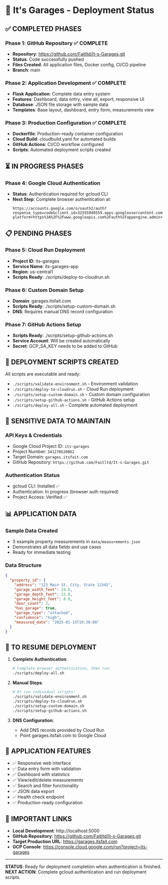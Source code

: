 # 🚀 It's Garages - Deployment Status

## ✅ COMPLETED PHASES

### Phase 1: GitHub Repository ✅ COMPLETE
- **Repository**: https://github.com/Faitltd/It-s-Garages.git
- **Status**: Code successfully pushed
- **Files Created**: All application files, Docker config, CI/CD pipeline
- **Branch**: main

### Phase 2: Application Development ✅ COMPLETE
- **Flask Application**: Complete data entry system
- **Features**: Dashboard, data entry, view all, export, responsive UI
- **Database**: JSON file storage with sample data
- **Templates**: Base layout, dashboard, entry form, measurements view

### Phase 3: Production Configuration ✅ COMPLETE
- **Dockerfile**: Production-ready container configuration
- **Cloud Build**: cloudbuild.yaml for automated builds
- **GitHub Actions**: CI/CD workflow configured
- **Scripts**: Automated deployment scripts created

## ⏳ IN PROGRESS PHASES

### Phase 4: Google Cloud Authentication
- **Status**: Authentication required for gcloud CLI
- **Next Step**: Complete browser authentication at:
  ```
  https://accounts.google.com/o/oauth2/auth?response_type=code&client_id=32555940559.apps.googleusercontent.com&redirect_uri=http%3A%2F%2Flocalhost%3A8085%2F&scope=openid+https%3A%2F%2Fwww.googleapis.com%2Fauth%2Fuserinfo.email+https%3A%2F%2Fwww.googleapis.com%2Fauth%2Fcloud-platform+https%3A%2F%2Fwww.googleapis.com%2Fauth%2Fappengine.admin+https%3A%2F%2Fwww.googleapis.com%2Fauth%2Fsqlservice.login+https%3A%2F%2Fwww.googleapis.com%2Fauth%2Fcompute+https%3A%2F%2Fwww.googleapis.com%2Fauth%2Faccounts.reauth&state=1FeSDejjjjq8sDoEnMrNVhmWOSyaVT&access_type=offline&code_challenge=wRRbGCnIZChFmuekUwgc31v1JAm2hgQmCYUaLfkBLik&code_challenge_method=S256
  ```

## 📋 PENDING PHASES

### Phase 5: Cloud Run Deployment
- **Project ID**: its-garages
- **Service Name**: its-garages-app
- **Region**: us-central1
- **Scripts Ready**: ./scripts/deploy-to-cloudrun.sh

### Phase 6: Custom Domain Setup
- **Domain**: garages.itsfait.com
- **Scripts Ready**: ./scripts/setup-custom-domain.sh
- **DNS**: Requires manual DNS record configuration

### Phase 7: GitHub Actions Setup
- **Scripts Ready**: ./scripts/setup-github-actions.sh
- **Service Account**: Will be created automatically
- **Secret**: GCP_SA_KEY needs to be added to GitHub

## 🔧 DEPLOYMENT SCRIPTS CREATED

All scripts are executable and ready:
- `./scripts/validate-environment.sh` - Environment validation
- `./scripts/deploy-to-cloudrun.sh` - Cloud Run deployment
- `./scripts/setup-custom-domain.sh` - Custom domain configuration
- `./scripts/setup-github-actions.sh` - GitHub Actions setup
- `./scripts/deploy-all.sh` - Complete automated deployment

## 🔑 SENSITIVE DATA TO MAINTAIN

### API Keys & Credentials
- Google Cloud Project ID: `its-garages`
- Project Number: `341270520862`
- Target Domain: `garages.itsfait.com`
- GitHub Repository: `https://github.com/Faitltd/It-s-Garages.git`

### Authentication Status
- gcloud CLI: Installed ✅
- Authentication: In progress (browser auth required)
- Project Access: Verified ✅

## 📊 APPLICATION DATA

### Sample Data Created
- 3 example property measurements in `data/measurements.json`
- Demonstrates all data fields and use cases
- Ready for immediate testing

### Data Structure
```json
{
  "property_id": {
    "address": "123 Main St, City, State 12345",
    "garage_width_feet": 24.0,
    "garage_depth_feet": 22.0,
    "garage_height_feet": 8.0,
    "door_count": 2,
    "has_garage": true,
    "garage_type": "attached",
    "confidence": "high",
    "measured_date": "2025-01-15T10:30:00"
  }
}
```

## 🚀 TO RESUME DEPLOYMENT

1. **Complete Authentication**:
   ```bash
   # Complete browser authentication, then run:
   ./scripts/deploy-all.sh
   ```

2. **Manual Steps**:
   ```bash
   # Or run individual scripts:
   ./scripts/validate-environment.sh
   ./scripts/deploy-to-cloudrun.sh
   ./scripts/setup-custom-domain.sh
   ./scripts/setup-github-actions.sh
   ```

3. **DNS Configuration**:
   - Add DNS records provided by Cloud Run
   - Point garages.itsfait.com to Google Cloud

## 📱 APPLICATION FEATURES

- ✅ Responsive web interface
- ✅ Data entry form with validation
- ✅ Dashboard with statistics
- ✅ View/edit/delete measurements
- ✅ Search and filter functionality
- ✅ JSON data export
- ✅ Health check endpoint
- ✅ Production-ready configuration

## 🔗 IMPORTANT LINKS

- **Local Development**: http://localhost:5000
- **GitHub Repository**: https://github.com/Faitltd/It-s-Garages.git
- **Target Production URL**: https://garages.itsfait.com
- **GCP Console**: https://console.cloud.google.com/run?project=its-garages

---

**STATUS**: Ready for deployment completion when authentication is finished.
**NEXT ACTION**: Complete gcloud authentication and run deployment scripts.
